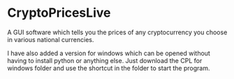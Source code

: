 # CryptoPricesLive
A GUI software which tells you the prices of any cryptocurrency you choose in various national currencies.


I have also added a version for windows which can be opened without having to install python or anything else.
Just download the CPL for windows folder and use the shortcut in the folder to start the program.
